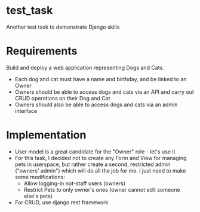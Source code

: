 # test_task
Another test task to demonstrate Django skills

# Requirements
Build and deploy a web application representing Dogs and Cats.

- Each dog and cat must have a name and birthday, and be linked to an Owner
- Owners should be able to access dogs and cats via an API and carry out CRUD operations on their Dog and Cat
- Owners should also be able to access dogs and cats via an admin interface

# Implementation
- User model is a great candidate for the "Owner" role - let's use it
- For this task, I decided not to create any Form and View for managing pets in userspace, but rather create a second, restricted admin ("owners' admin") which will do all the job for me. I just need to make some modifications:
    - Allow logging-in not-staff users (owners)
    - Restrict Pets to only owner's ones (owner cannot edit someone else's pets)
- For CRUD, use django rest framework
